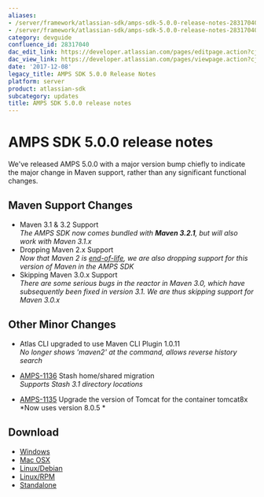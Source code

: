 ```yaml
---
aliases:
- /server/framework/atlassian-sdk/amps-sdk-5.0.0-release-notes-28317040.html
- /server/framework/atlassian-sdk/amps-sdk-5.0.0-release-notes-28317040.md
category: devguide
confluence_id: 28317040
dac_edit_link: https://developer.atlassian.com/pages/editpage.action?cjm=wozere&pageId=28317040
dac_view_link: https://developer.atlassian.com/pages/viewpage.action?cjm=wozere&pageId=28317040
date: '2017-12-08'
legacy_title: AMPS SDK 5.0.0 Release Notes
platform: server
product: atlassian-sdk
subcategory: updates
title: AMPS SDK 5.0.0 release notes
---
```

# AMPS SDK 5.0.0 release notes

We've released AMPS 5.0.0 with a major version bump chiefly to indicate the major change in Maven support, rather than any significant functional changes.

## Maven Support Changes

-   Maven 3.1 & 3.2 Support  
    _The AMPS SDK now comes bundled with **Maven 3.2.1**, but will also work with Maven 3.1.x_
-   Dropping Maven 2.x Support  
    _Now that Maven 2 is <a href="http://maven.apache.org/maven-2.x-eol.html" class="external-link">end-of-life</a>, we are also dropping support for this version of Maven in the AMPS SDK_
-   Skipping Maven 3.0.x Support  
    _There are some serious bugs in the reactor in Maven 3.0, which have subsequently been fixed in version 3.1. We are thus skipping support for Maven 3.0.x_

## Other Minor Changes

-   Atlas CLI upgraded to use Maven CLI Plugin 1.0.11  
    *No longer shows 'maven2' at the command, allows reverse history search*

-   <a href="https://ecosystem.atlassian.net/browse/AMPS-1136" class="external-link">AMPS-1136</a> Stash home/shared migration  
    *Supports Stash 3.1 directory locations*

-   <a href="https://ecosystem.atlassian.net/browse/AMPS-1135" class="external-link">AMPS-1135</a> Upgrade the version of Tomcat for the container tomcat8x  
    *Now uses version 8.0.5 *

## Download

-   <a href="https://marketplace.atlassian.com/plugins/atlassian-plugin-sdk-windows" class="external-link">Windows</a>
-   <a href="https://marketplace.atlassian.com/plugins/atlassian-plugin-sdk-mac" class="external-link">Mac OSX</a>
-   <a href="https://marketplace.atlassian.com/plugins/atlassian-plugin-sdk-deb" class="external-link">Linux/Debian</a>
-   <a href="https://marketplace.atlassian.com/plugins/atlassian-plugin-sdk-rpm" class="external-link">Linux/RPM</a>
-   <a href="https://marketplace.atlassian.com/plugins/atlassian-plugin-sdk-tgz" class="external-link">Standalone</a>
